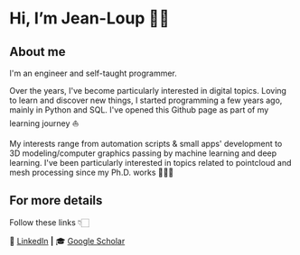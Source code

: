# Hi, I’m Jean-Loup 🖐🏻

## About me

I'm an engineer and self-taught programmer.

Over the years, I've become particularly interested in digital topics. Loving to learn and discover new things, I started programming a few years ago, mainly in Python and SQL. I've opened this Github page as part of my learning journey ⛵

My interests range from automation scripts & small apps' development to 3D modeling/computer graphics passing by machine learning and deep learning. I've been particularly interested in topics related to pointcloud and mesh processing since my Ph.D. works 👨🏻‍🔬

## For more details

Follow these links 👇🏻

💼 [LinkedIn][LinkedIn] **|**
🎓 [Google Scholar][Google Scholar]

[LinkedIn]: https://www.linkedin.com/in/jean-loup-gregorio/
[Google Scholar]: https://scholar.google.com/citations?user=sOZSmWAAAAAJ&hl=fr&oi=ao
